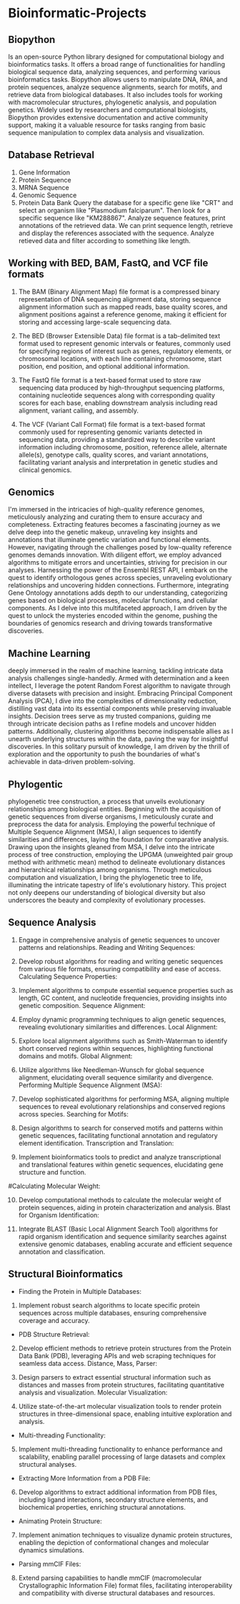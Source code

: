 ﻿# Bioinformatic-Projects

## Biopython 
Is an open-source Python library designed for computational biology and bioinformatics tasks. It offers a broad range of functionalities for handling biological sequence data, analyzing sequences, and performing various bioinformatics tasks. Biopython allows users to manipulate DNA, RNA, and protein sequences, analyze sequence alignments, search for motifs, and retrieve data from biological databases. It also includes tools for working with macromolecular structures, phylogenetic analysis, and population genetics. Widely used by researchers and computational biologists, Biopython provides extensive documentation and active community support, making it a valuable resource for tasks ranging from basic sequence manipulation to complex data analysis and visualization.

## Database Retrieval 
1. Gene Information
2. Protein Sequence
3. MRNA Sequence
4. Genomic Sequence
5. Protein Data Bank
Query the database for a specific gene like "CRT" and select an organism like "Plasmodium falciparum". Then look for a specific sequence like "KM288867". Analyze sequence features, print annotations of the retrieved data. We can print sequence length, retrieve and display the references associated with the sequence. Analyze retieved data and filter according to something like length.

## Working with BED, BAM, FastQ, and VCF file formats

1. The BAM (Binary Alignment Map) file format is a compressed binary representation of DNA sequencing alignment data, storing sequence alignment information such as mapped reads, base quality scores, and alignment positions against a reference genome, making it efficient for storing and accessing large-scale sequencing data.

2. The BED (Browser Extensible Data) file format is a tab-delimited text format used to represent genomic intervals or features, commonly used for specifying regions of interest such as genes, regulatory elements, or chromosomal locations, with each line containing chromosome, start position, end position, and optional additional information.

3. The FastQ file format is a text-based format used to store raw sequencing data produced by high-throughput sequencing platforms, containing nucleotide sequences along with corresponding quality scores for each base, enabling downstream analysis including read alignment, variant calling, and assembly.

4. The VCF (Variant Call Format) file format is a text-based format commonly used for representing genomic variants detected in sequencing data, providing a standardized way to describe variant information including chromosome, position, reference allele, alternate allele(s), genotype calls, quality scores, and variant annotations, facilitating variant analysis and interpretation in genetic studies and clinical genomics.

## Genomics
I'm immersed in the intricacies of high-quality reference genomes, meticulously analyzing and curating them to ensure accuracy and completeness. Extracting features becomes a fascinating journey as we delve deep into the genetic makeup, unraveling key insights and annotations that illuminate genetic variation and functional elements. However, navigating through the challenges posed by low-quality reference genomes demands innovation. With diligent effort, we employ advanced algorithms to mitigate errors and uncertainties, striving for precision in our analyses. Harnessing the power of the Ensembl REST API, I embark on the quest to identify orthologous genes across species, unraveling evolutionary relationships and uncovering hidden connections. Furthermore, integrating Gene Ontology annotations adds depth to our understanding, categorizing genes based on biological processes, molecular functions, and cellular components. As I delve into this multifaceted approach, I am driven by the quest to unlock the mysteries encoded within the genome, pushing the boundaries of genomics research and driving towards transformative discoveries.

## Machine Learning
deeply immersed in the realm of machine learning, tackling intricate data analysis challenges single-handedly. Armed with determination and a keen intellect, I leverage the potent Random Forest algorithm to navigate through diverse datasets with precision and insight. Embracing Principal Component Analysis (PCA), I dive into the complexities of dimensionality reduction, distilling vast data into its essential components while preserving invaluable insights. Decision trees serve as my trusted companions, guiding me through intricate decision paths as I refine models and uncover hidden patterns. Additionally, clustering algorithms become indispensable allies as I unearth underlying structures within the data, paving the way for insightful discoveries. In this solitary pursuit of knowledge, I am driven by the thrill of exploration and the opportunity to push the boundaries of what's achievable in data-driven problem-solving.

## Phylogentic
phylogenetic tree construction, a process that unveils evolutionary relationships among biological entities. Beginning with the acquisition of genetic sequences from diverse organisms, I meticulously curate and preprocess the data for analysis. Employing the powerful technique of Multiple Sequence Alignment (MSA), I align sequences to identify similarities and differences, laying the foundation for comparative analysis. Drawing upon the insights gleaned from MSA, I delve into the intricate process of tree construction, employing the UPGMA (unweighted pair group method with arithmetic mean) method to delineate evolutionary distances and hierarchical relationships among organisms. Through meticulous computation and visualization, I bring the phylogenetic tree to life, illuminating the intricate tapestry of life's evolutionary history. This project not only deepens our understanding of biological diversity but also underscores the beauty and complexity of evolutionary processes.

## Sequence Analysis
1. Engage in comprehensive analysis of genetic sequences to uncover patterns and relationships.
Reading and Writing Sequences:

2. Develop robust algorithms for reading and writing genetic sequences from various file formats, ensuring compatibility and ease of access.
Calculating Sequence Properties:

3. Implement algorithms to compute essential sequence properties such as length, GC content, and nucleotide frequencies, providing insights into genetic composition.
Sequence Alignment:

4. Employ dynamic programming techniques to align genetic sequences, revealing evolutionary similarities and differences.
Local Alignment:

5. Explore local alignment algorithms such as Smith-Waterman to identify short conserved regions within sequences, highlighting functional domains and motifs.
Global Alignment:

6. Utilize algorithms like Needleman-Wunsch for global sequence alignment, elucidating overall sequence similarity and divergence.
Performing Multiple Sequence Alignment (MSA):

7. Develop sophisticated algorithms for performing MSA, aligning multiple sequences to reveal evolutionary relationships and conserved regions across species.
Searching for Motifs:

8. Design algorithms to search for conserved motifs and patterns within genetic sequences, facilitating functional annotation and regulatory element identification.
Transcription and Translation:

9. Implement bioinformatics tools to predict and analyze transcriptional and translational features within genetic sequences, elucidating gene structure and function.
    
#Calculating Molecular Weight:

10. Develop computational methods to calculate the molecular weight of protein sequences, aiding in protein characterization and analysis.
Blast for Organism Identification:

11. Integrate BLAST (Basic Local Alignment Search Tool) algorithms for rapid organism identification and sequence similarity searches against extensive genomic databases, enabling accurate and efficient sequence annotation and classification.

## Structural Bioinformatics

- Finding the Protein in Multiple Databases:

1. Implement robust search algorithms to locate specific protein sequences across multiple databases, ensuring comprehensive coverage and accuracy.
   
- PDB Structure Retrieval:

2. Develop efficient methods to retrieve protein structures from the Protein Data Bank (PDB), leveraging APIs and web scraping techniques for seamless data access.
Distance, Mass, Parser:

3. Design parsers to extract essential structural information such as distances and masses from protein structures, facilitating quantitative analysis and visualization.
Molecular Visualization:

4. Utilize state-of-the-art molecular visualization tools to render protein structures in three-dimensional space, enabling intuitive exploration and analysis.
   
- Multi-threading Functionality:

5. Implement multi-threading functionality to enhance performance and scalability, enabling parallel processing of large datasets and complex structural analyses.
   
- Extracting More Information from a PDB File:

6. Develop algorithms to extract additional information from PDB files, including ligand interactions, secondary structure elements, and biochemical properties, enriching structural annotations.
   
- Animating Protein Structure:

7. Implement animation techniques to visualize dynamic protein structures, enabling the depiction of conformational changes and molecular dynamics simulations.

- Parsing mmCIF Files:

8. Extend parsing capabilities to handle mmCIF (macromolecular Crystallographic Information File) format files, facilitating interoperability and compatibility with diverse structural databases and resources.

